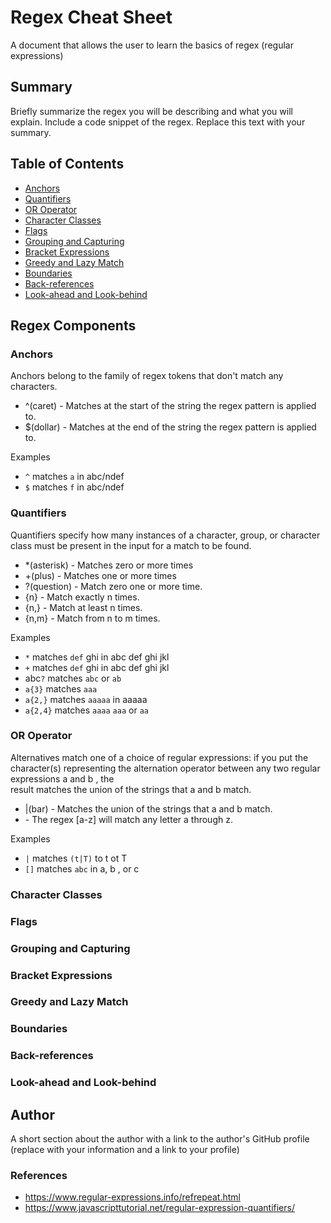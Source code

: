 # Regex Cheat Sheet

A document that allows the user to learn the basics of regex (regular expressions)

## Summary

Briefly summarize the regex you will be describing and what you will explain. Include a code snippet of the regex. Replace this text with your summary.

## Table of Contents

- [Anchors](#anchors)
- [Quantifiers](#quantifiers)
- [OR Operator](#or-operator)
- [Character Classes](#character-classes)
- [Flags](#flags)
- [Grouping and Capturing](#grouping-and-capturing)
- [Bracket Expressions](#bracket-expressions)
- [Greedy and Lazy Match](#greedy-and-lazy-match)
- [Boundaries](#boundaries)
- [Back-references](#back-references)
- [Look-ahead and Look-behind](#look-ahead-and-look-behind)

## Regex Components

### Anchors
Anchors belong to the family of regex tokens that don't match any characters.
- ^(caret) - Matches at the start of the string the regex pattern is applied to.
- $(dollar) - Matches at the end of the string the regex pattern is applied to.

Examples
- `^` matches `a` in abc/ndef
- `$` matches `f` in abc/ndef

### Quantifiers
Quantifiers specify how many instances of a character, group, or character class must be present in the input for a match to be found.
- *(asterisk) - Matches zero or more times
- +(plus) - Matches one or more times
- ?(question) - Match zero one or more time.
- {n} - Match exactly n times.
- {n,} - Match at least n times.
- {n,m} - Match from n to m times.

Examples
- `*` matches `def` ghi in abc def ghi jkl
- `+` matches `def` ghi in abc def ghi jkl
- abc`?` matches `abc` or `ab`
- `a{3}` matches `aaa`
- `a{2,}` matches `aaaaa` in aaaaa
- `a{2,4}` matches `aaaa` `aaa` or `aa`

### OR Operator
Alternatives match one of a choice of regular expressions: if you put the character(s) representing the alternation operator between any two regular expressions a and b , the<br> result matches the union of the strings that a and b match.
- |(bar) - Matches the union of the strings that a and b match.
- [](bracket) - The regex [a-z] will match any letter a through z.

Examples
- `|` matches `(t|T)` to t ot T
- `[]` matches `abc` in a, b , or c

### Character Classes

### Flags

### Grouping and Capturing

### Bracket Expressions

### Greedy and Lazy Match

### Boundaries

### Back-references

### Look-ahead and Look-behind

## Author

A short section about the author with a link to the author's GitHub profile (replace with your information and a link to your profile)

### References
- https://www.regular-expressions.info/refrepeat.html
- https://www.javascripttutorial.net/regular-expression-quantifiers/